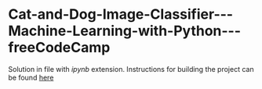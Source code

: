 # Cat-and-Dog-Image-Classifier---Machine-Learning-with-Python---freeCodeCamp
Solution in file with *ipynb* extension. Instructions for building the project can be found [here](https://www.freecodecamp.org/learn/machine-learning-with-python/machine-learning-with-python-projects/cat-and-dog-image-classifier)
